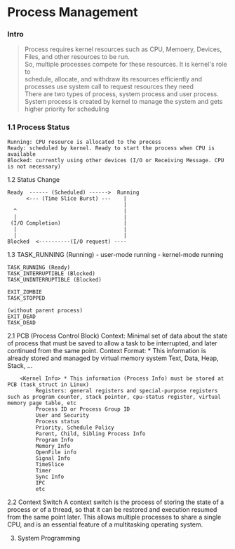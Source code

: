 # Process Management
### Intro
> Process requires kernel resources such as CPU, Memoery, Devices, Files, and other resources to be run.  
> So, multiple processes compete for these resources. It is kernel's role to  
> schedule, allocate, and withdraw its resources efficiently and
> processes use system call to request resources they need  
> There are two types of process, system process and user process. 
> System process is created by kernel to manage the system and gets higher priority for scheduling

### 1.1 Process Status  
    Running: CPU resource is allocated to the process  
    Ready: scheduled by kernel. Ready to start the process when CPU is available  
    Blocked: currently using other devices (I/O or Receiving Message. CPU is not necessary)  

1.2 Status Change

    Ready  ------ (Scheduled) ------>  Running
          <--- (Time Slice Burst) ---    |
                                         |
      ^                                  |
      |                                  |
     (I/O Completion)                    |
      |                                  |
      |                                  |
    Blocked  <----------(I/O request) ----   
    
    
  1.3
    TASK_RUNNING (Running)
        - user-mode running
        - kernel-mode running
    
    TASK_RUNNING (Ready)
    TASK_INTERRUPTIBLE (Blocked)
    TASK_UNINTERRUPTIBLE (Blocked)
    
    EXIT_ZOMBIE
    TASK_STOPPED
    
    (without parent process)
    EXIT_DEAD
    TASK_DEAD

2.1 PCB (Process Control Block)
    Context: Minimal set of data about the state of process that must be saved to allow a task to be interrupted, and later continued from the same point.
    Context Format:
        <Basic Info> * This information is already stored and managed by virtual memory system
             Text, Data, Heap, Stack, ...

        <Kernel Info> * This information (Process Info) must be stored at PCB (task_struct in Linux)
             Registers: general registers and special-purpose registers such as program counter, stack pointer, cpu-status register, virtual memory page table, etc 
             Process ID or Process Group ID
             User and Security
             Process status
             Priority, Schedule Policy
             Parent, Child, Sibling Process Info
             Program Info
             Memory Info
             OpenFile info
             Signal Info
             TimeSlice
             Timer
             Sync Info
             IPC
             etc
        
2.2 Context Switch
    A context switch is the process of storing the state of a process or of a thread,
    so that it can be restored and execution resumed from the same point later.
    This allows multiple processes to share a single CPU, and is an essential feature of a multitasking operating system.




3. System Programming
